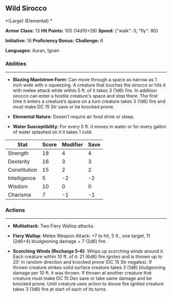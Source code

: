 ## Wild Sirocco
*(Large) (Elemental) *

**Armor Class:** 13
**Hit Points:** 105 (14d10+28)
**Speed:** {"walk": 0, "fly": 80}

**Initiative:** 16
**Proficiency Bonus:**
**Challenge:** 6

**Languages:** Auran, Ignan

### Abilities
 --- 
- **Blazing Maelstrom Form**: Can move through a space as narrow as 1 inch wide with o squeezing. A creature that touches the sirocco or hits it with melee attack while within 5 ft. of it takes 3 (1d6) fire. In addition sirocco can enter a hostile creature's space and stop there. The first time it enters a creature’s space on a turn creature takes 3 (1d6) fire and must make DC 15 Str save or be knocked prone.

- **Elemental Nature**: Doesn’t require air food drink or sleep.

- **Water Susceptibility**: For every 5 ft. it moves in water or for every gallon of water splashed on it it takes 1 cold.



| Stat | Score | Modifier | Save |
| ---- | ---- | ---- | ---- |
| Strength | 18 | 4 | 4 |
| Dexterity | 16 | 3 | 3 |
| Constitution | 15 | 2 | 2 |
| Intelligence | 5 | -2 | -2 |
| Wisdom | 10 | 0 | 0 |
| Charisma | 7 | -1 | -1 |

### Actions
 --- 
- **Multiattack**: Two Fiery Wallop attacks.

- **Fiery Wallop**: Melee Weapon Attack: +7 to hit, 5 ft., one target, 11 (2d6+4) bludgeoning damage + 7 (2d6) fire.

- **Scorching Winds (Recharge 5–6)**: Whips up scorching winds around it. Each creature within 10 ft. of it: 21 (6d6) fire ignites and is thrown up to 20' in random direction and knocked prone (DC 15 Str negates). If thrown creature strikes solid surface creature takes 3 (1d6) bludgeoning damage per 10 ft. it was thrown. If thrown at another creature that creature must make DC 15 Dex save or take same damage and be knocked prone. Until creature uses action to douse fire ignited creature takes 3 (1d6) fire at start of each of its turns.

